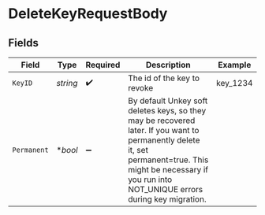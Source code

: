 # DeleteKeyRequestBody


## Fields

| Field                                                                                                                                                                                                         | Type                                                                                                                                                                                                          | Required                                                                                                                                                                                                      | Description                                                                                                                                                                                                   | Example                                                                                                                                                                                                       |
| ------------------------------------------------------------------------------------------------------------------------------------------------------------------------------------------------------------- | ------------------------------------------------------------------------------------------------------------------------------------------------------------------------------------------------------------- | ------------------------------------------------------------------------------------------------------------------------------------------------------------------------------------------------------------- | ------------------------------------------------------------------------------------------------------------------------------------------------------------------------------------------------------------- | ------------------------------------------------------------------------------------------------------------------------------------------------------------------------------------------------------------- |
| `KeyID`                                                                                                                                                                                                       | *string*                                                                                                                                                                                                      | :heavy_check_mark:                                                                                                                                                                                            | The id of the key to revoke                                                                                                                                                                                   | key_1234                                                                                                                                                                                                      |
| `Permanent`                                                                                                                                                                                                   | **bool*                                                                                                                                                                                                       | :heavy_minus_sign:                                                                                                                                                                                            | By default Unkey soft deletes keys, so they may be recovered later. If you want to permanently delete it, set permanent=true. This might be necessary if you run into NOT_UNIQUE errors during key migration. |                                                                                                                                                                                                               |